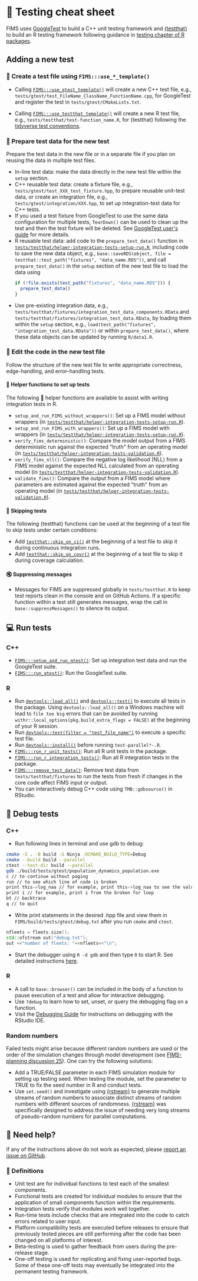 # :test_tube: Testing cheat sheet

FIMS uses [GoogleTest](https://google.github.io/googletest) to build a C++ unit testing framework and [{testthat}](https://testthat.r-lib.org/) to build an R testing framework following guidance in [testing chapter of R packages](https://r-pkgs.org/tests.html).

## Adding a new test

### :scroll: Create a test file using `FIMS:::use_*_template()`

- Calling [`FIMS:::use_gtest_template()`](https://noaa-fims.github.io/FIMS/reference/use_gtest_template.html) will create a new C++ test file, e.g., `tests/gtest/test_FileName_ClassName_FunctionName.cpp`, for GoogleTest and register the test in `tests/gtest/CMakeLists.txt`.

- Calling [`FIMS:::use_testthat_template()`](https://noaa-fims.github.io/FIMS/reference/use_testthat_template.html) will create a new R test file, e.g., `tests/testthat/test-function_name.R`, for {testthat} following the [tidyverse test conventions](https://style.tidyverse.org/tests.html).

### :floppy_disk: Prepare test data for the new test

Prepare the test data in the new file or in a separate file if you plan on reusing the data in multiple test files.

- In-line test data: make the data directly in the new test file within the `setup` section.
- C++ reusable test data: create a fixture file, e.g., `tests/gtest/test_XXX_test_fixture.hpp`, to prepare reusable unit-test data, or create an integration file, e.g., `tests/gtest/integration/XXX.hpp`, to set up integration-test data for C++ tests.
- If you used a test fixture from GoogleTest to use the same data configuration for multiple tests, `TearDown()` can be used to clean up the test and then the test fixture will be deleted. See [GoogleTest user's guide](https://google.github.io/googletest/primer.html#same-data-multiple-tests) for more details.
- R reusable test data: add code to the `prepare_test_data()` function in [`tests/testthat/helper-integration-tests-setup-run.R`](https://github.com/NOAA-FIMS/FIMS/blob/main/tests/testthat/helper-integration-tests-setup-run.R), including code to save the new data object, e.g., `base::saveRDS(object, file = testthat::test_path("fixtures", "data_name.RDS"))`, and call `prepare_test_data()` in the `setup` section of the new test file to load the data using
  ```r
  if (!file.exists(test_path("fixtures", "data_name.RDS"))) {
    prepare_test_data()
  }
  ```
- Use pre-existing integration data, e.g., `tests/testthat/fixtures/integration_test_data_components.RData` and `tests/testthat/fixtures/integration_test_data.RData`, by loading them within the `setup` section, e.g., `load(test_path("fixtures", "integration_test_data.RData"))` or within `prepare_test_data()`, where these data objects can be updated by running `R/data1.R`.

### :pencil: Edit the code in the new test file

Follow the structure of the new test file to write appropriate correctness, edge-handling, and error-handling tests.

#### :hammer: Helper functions to set up tests

The following :hammer: helper functions are available to assist with writing integration tests in R.

- `setup_and_run_FIMS_without_wrappers()`: Set up a FIMS model without wrappers (in [`tests/testthat/helper-integration-tests-setup-run.R`](https://github.com/NOAA-FIMS/FIMS/blob/main/tests/testthat/helper-integration-tests-setup-run.R)).
- `setup_and_run_FIMS_with_wrappers()`: Set up a FIMS model with wrappers (in [`tests/testthat/helper-integration-tests-setup-run.R`](https://github.com/NOAA-FIMS/FIMS/blob/main/tests/testthat/helper-integration-tests-setup-run.R)).
- `verify_fims_deterministic()`: Compare the model output from a FIMS deterministic run against the expected "truth" from an operating model (in [`tests/testthat/helper-integration-tests-validation.R`](https://github.com/NOAA-FIMS/FIMS/blob/main/tests/testthat/helper-integration-tests-validation.R)).
- `verify_fims_nll()`: Compare the negative log likelihood (NLL) from a FIMS model against the expected NLL calculated from an operating model (in [`tests/testthat/helper-integration-tests-validation.R`](https://github.com/NOAA-FIMS/FIMS/blob/main/tests/testthat/helper-integration-tests-validation.R)).
- `validate_fims()`: Compare the output from a FIMS model where parameters are estimated against the expected "truth" from an operating model (in [`tests/testthat/helper-integration-tests-validation.R`](https://github.com/NOAA-FIMS/FIMS/blob/main/tests/testthat/helper-integration-tests-validation.R)).

#### :shushing_face: Skipping tests

The following {testthat} functions can be used at the beginning of a test file to skip tests under certain conditions:

- Add [`testthat::skip_on_ci()`](https://testthat.r-lib.org/reference/skip.html) at the beginning of a test file to skip it during continuous integration runs.
- Add [`testthat::skip_on_covr()`](https://testthat.r-lib.org/reference/skip.html) at the beginning of a test file to skip it during coverage calculation.

#### :mute: Suppressing messages

- Messages for FIMS are suppressed globally in `tests/testthat.R` to keep test reports clean in the console and on GitHub Actions. If a specific function within a test still generates messages, wrap the call in `base::suppressMessages()` to silence its output.

## :computer: Run tests

### C++

- [`FIMS:::setup_and_run_gtest()`](https://noaa-fims.github.io/FIMS/reference/setup_and_run_gtest.html): Set up integration test data and run the GoogleTest suite.
- [`FIMS:::run_gtest()`](https://noaa-fims.github.io/FIMS/reference/run_gtest.html): Run the GoogleTest suite.

### R

- Run [`devtools::load_all()`](https://devtools.r-lib.org/reference/load_all.html) and [`devtools::test()`](https://devtools.r-lib.org/reference/test.html) to execute all tests in the package. Using `devtools::load_all()` on a Windows machine will lead to `file too big` errors that can be avoided by running `withr::local_options(pkg.build_extra_flags = FALSE)` at the beginning of your R session.
- Run [`devtools::test(filter = "test_file_name")`](https://devtools.r-lib.org/reference/test.html) to execute a specific test file.
- Run [`devtools::install()`](https://devtools.r-lib.org/reference/install.html) before running `test-parallel*-.R`.
- [`FIMS:::run_r_unit_tests()`](https://noaa-fims.github.io/FIMS/reference/run_r_unit_tests.html): Run all R unit tests in the package.
- [`FIMS:::run_r_integration_tests()`](https://noaa-fims.github.io/FIMS/reference/run_r_integration_tests.html): Run all R integration tests in the package.
- [`FIMS:::remove_test_data()`](https://noaa-fims.github.io/FIMS/reference/remove_test_data.html): Remove test data from `tests/testthat/fixtures` to run the tests from fresh if changes in the core code affect FIMS input or output.
- You can interactively debug C++ code using `TMB::gdbsource()` in RStudio.

## :bug: Debug tests

### C++

- Run following lines in terminal and use gdb to debug:
```bash
cmake -S . -B build -G Ninja -DCMAKE_BUILD_TYPE=Debug
cmake --build build --parallel
ctest --test-dir build --parallel
gdb ./build/tests/gtest/population_dynamics_population.exe
c // to continue without paging
run // to see which line of code is broken
print this->log_naa // for example, print this->log_naa to see the value of log_naa; 
print i // for example, print i from the broken for loop
bt // backtrace
q // to quit
```

- Write print statements in the desired .hpp file and view them in `FIMS/build/tests/gtest/debug.txt` after you run `cmake` and `ctest`.
```cpp
nfleets = fleets.size();
std::ofstream out("debug.txt");
out <<"number of fleets: "<<nfleets<<"\n";
```

- Start the debugger using `R -d gdb` and then type `R` to start R. See detailed instructions [here](https://webhomes.maths.ed.ac.uk/~swood34/RCdebug/RCdebug.html).

### R

- A call to `base::browser()` can be included in the body of a function to pause execution of a test and allow for interactive debugging.
- Use `?debug` to learn how to set, unset, or query the debugging flag on a function.
- Visit the [Debugging Guide](https://support.posit.co/hc/en-us/articles/205612627-Debugging-with-the-RStudio-IDE) for instructions on debugging with the RStudio IDE.

### Random numbers

Failed tests might arise because different random numbers are used or the order of the simulation changes through model development (see [FIMS-planning discussion 25](https://github.com/NOAA-FIMS/FIMS-planning/issues/25)). One can try the following solutions:
  - Add a TRUE/FALSE parameter in each FIMS simulation module for setting up testing seed. When testing the module, set the parameter to TRUE to fix the seed number in R and conduct tests.
  - Use `set.seed()` and investigate using [{rstream}](https://www.iro.umontreal.ca/~lecuyer/myftp/papers/rstream.pdf) to generate multiple streams of random numbers to associate distinct streams of random numbers with different sources of randomness. [{rstream}](http://www-labs.iro.umontreal.ca/~lecuyer/myftp/streams00/) was specifically designed to address the issue of needing very long streams of pseudo-random numbers for parallel computations.

## :raising_hand: Need help?

If any of the instructions above do not work as expected, please [report an issue on GitHub](https://github.com/NOAA-FIMS/FIMS/issues).

### :book: Definitions

- Unit test are for individual functions to test each of the smallest components.
- Functional tests are created for individual modules to ensure that the application of small components function within the requirements.
- Integration tests verify that modules work well together.
- Run-time tests include checks that are integrated into the code to catch errors related to user input.
- Platform compatibility tests are executed before releases to ensure that previously tested pieces are still performing after the code has been changed on all platforms of interest.
- Beta-testing is used to gather feedback from users during the pre-release stage.
- One-off testing is used for replicating and fixing user-reported bugs. Some of these one-off tests may eventually be integrated into the permanent testing framework.
